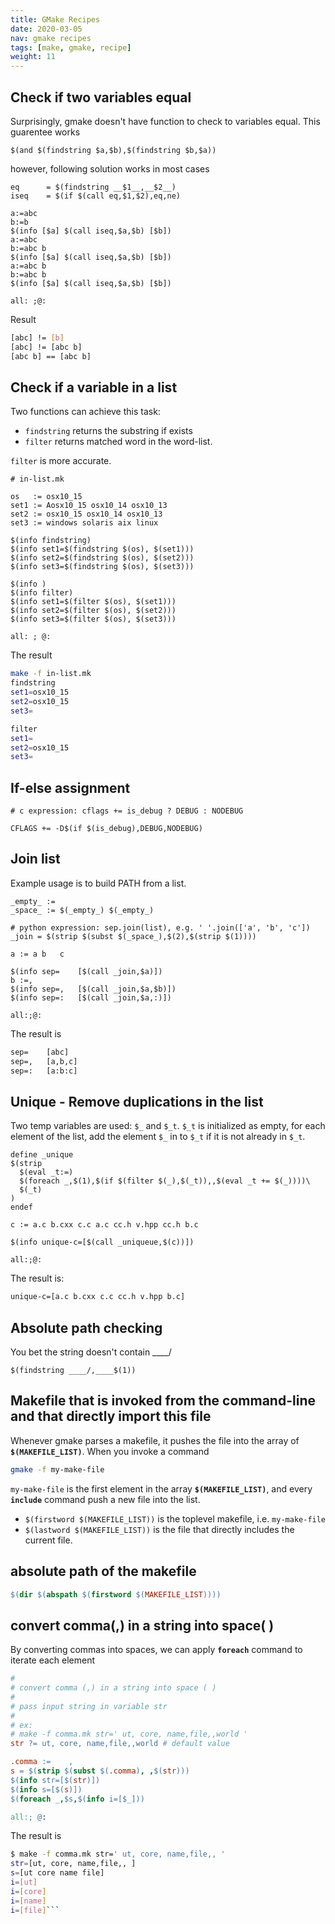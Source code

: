 ```yaml
---
title: GMake Recipes
date: 2020-03-05
nav: gmake recipes
tags: [make, gmake, recipe]
weight: 11
---
```


## Check if two variables equal

Surprisingly, gmake doesn't have function to check to variables equal.
This guarentee works
```make
$(and $(findstring $a,$b),$(findstring $b,$a))
```
however, following solution works in most cases

```make
eq      = $(findstring __$1__,__$2__)
iseq    = $(if $(call eq,$1,$2),eq,ne)

a:=abc
b:=b
$(info [$a] $(call iseq,$a,$b) [$b])
a:=abc
b:=abc b
$(info [$a] $(call iseq,$a,$b) [$b])
a:=abc b
b:=abc b
$(info [$a] $(call iseq,$a,$b) [$b])

all: ;@:
```
Result
```sh
[abc] != [b]
[abc] != [abc b]
[abc b] == [abc b]
```

## Check if a variable in a list

Two functions can achieve this task:

* ``findstring`` returns the substring if exists
* ``filter`` returns matched word in the word-list.

``filter`` is more accurate.

```make
# in-list.mk

os   := osx10_15
set1 := Aosx10_15 osx10_14 osx10_13
set2 := osx10_15 osx10_14 osx10_13
set3 := windows solaris aix linux

$(info findstring)
$(info set1=$(findstring $(os), $(set1)))
$(info set2=$(findstring $(os), $(set2)))
$(info set3=$(findstring $(os), $(set3)))

$(info )
$(info filter)
$(info set1=$(filter $(os), $(set1)))
$(info set2=$(filter $(os), $(set2)))
$(info set3=$(filter $(os), $(set3)))

all: ; @:
```
The result
```sh
make -f in-list.mk
findstring
set1=osx10_15
set2=osx10_15
set3=

filter
set1=
set2=osx10_15
set3=
```

## If-else assignment

```make
# c expression: cflags += is_debug ? DEBUG : NODEBUG

CFLAGS += -D$(if $(is_debug),DEBUG,NODEBUG)
```

## Join list

Example usage is to build PATH from a list.

```make
_empty_ :=
_space_ := $(_empty_) $(_empty_)

# python expression: sep.join(list), e.g. ' '.join(['a', 'b', 'c'])
_join = $(strip $(subst $(_space_),$(2),$(strip $(1))))

a := a b   c

$(info sep=    [$(call _join,$a)])
b :=,
$(info sep=,   [$(call _join,$a,$b)])
$(info sep=:   [$(call _join,$a,:)])

all:;@:
```

The result is
```txt
sep=    [abc]
sep=,   [a,b,c]
sep=:   [a:b:c]
```

## Unique - Remove duplications in the list

Two temp variables are used: ``$_`` and ``$_t``.
``$_t`` is initialized as empty, for each element of the list, add the element ``$_`` in to ``$_t`` if it is not already in ``$_t``.

```make
define _unique
$(strip
  $(eval _t:=)
  $(foreach _,$(1),$(if $(filter $(_),$(_t)),,$(eval _t += $(_))))\
  $(_t)
)
endef

c := a.c b.cxx c.c a.c cc.h v.hpp cc.h b.c

$(info unique-c=[$(call _uniqueue,$(c))])

all:;@:

```

The result is:
```txt
unique-c=[a.c b.cxx c.c cc.h v.hpp b.c]
```

## Absolute path checking

You bet the string doesn't contain ____/

```make
$(findstring ____/,____$(1))
```


## Makefile that is invoked from the command-line and that directly import this file

Whenever gmake parses a makefile, it pushes the file into the array of **``$(MAKEFILE_LIST)``**.
When you invoke a command
```sh
gmake -f my-make-file
```
``my-make-file`` is the first element in the array **``$(MAKEFILE_LIST)``**, and every **``include``** command
push a new file into the list.

* ``$(firstword $(MAKEFILE_LIST))`` is the toplevel makefile, i.e. ``my-make-file``
* ``$(lastword $(MAKEFILE_LIST))`` is the file that directly includes the current file.

## absolute path of the makefile

```makefile
$(dir $(abspath $(firstword $(MAKEFILE_LIST))))
```

## convert comma(,) in a string into space( )

By converting commas into spaces, we can apply **``foreach``** command to iterate each element
```makefile
#
# convert comma (,) in a string into space ( )
#
# pass input string in variable str
#
# ex:
# make -f comma.mk str=' ut, core, name,file,,world '
str ?= ut, core, name,file,,world # default value

.comma :=    ,
s = $(strip $(subst $(.comma), ,$(str)))
$(info str=[$(str)])
$(info s=[$(s)])
$(foreach _,$s,$(info i=[$_]))

all:; @:
```

The result is
```sh
$ make -f comma.mk str=' ut, core, name,file,, '
str=[ut, core, name,file,, ]
s=[ut core name file]
i=[ut]
i=[core]
i=[name]
i=[file]```
